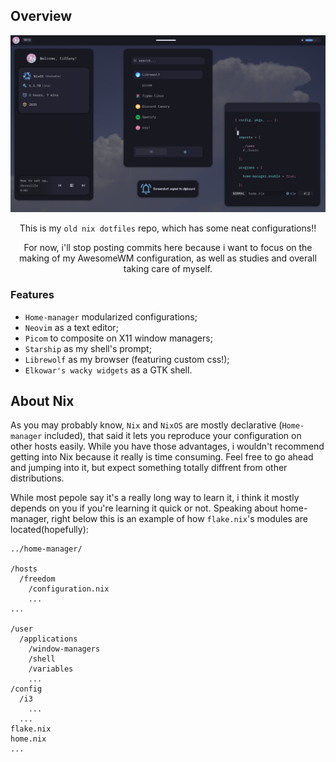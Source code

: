 
## Overview

<div align="center">
<img src="showcase/hi.png" alt="showcase">

<br>

This is my <code>old nix dotfiles</code> repo, which has some neat configurations!!

For now, i'll stop posting commits here because i want to focus on the making of my AwesomeWM configuration, as well as studies and overall taking care of myself.


</div>

### Features

* <code>Home-manager</code> modularized configurations;
* <code>Neovim</code> as a text editor;
* <code>Picom</code> to composite on X11 window managers;
* <code>Starship</code> as my shell's prompt;
* <code>Librewolf</code> as my browser (featuring custom css!);
* <code>Elkowar's wacky widgets</code> as a GTK shell.

## About Nix

As you may probably know, <code>Nix</code> and <code>NixOS</code> are mostly declarative (<code>Home-manager</code> included), that said it lets you reproduce your configuration on other hosts easily.
While you have those advantages, i wouldn't recommend getting into Nix because it really is time consuming. Feel free to go ahead and jumping into it, but expect something totally diffrent from other distributions.

While most pepole say it's a really long way to learn it, i think it mostly depends on you if you're learning it quick or not.
Speaking about home-manager, right below this is an example of how <code>flake.nix</code>'s modules are located(hopefully):

    ../home-manager/

    /hosts
      /freedom
        /configuration.nix
        ...
    ...

    /user
      /applications
        /window-managers
        /shell
        /variables
        ...
    /config
      /i3
        ...
      ...
    flake.nix
    home.nix
    ...

